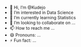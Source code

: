 - 👋 Hi, I’m @Kudejo
- 👀 I’m interested in Data Science
- 🌱 I’m currently learning Statistics
- 💞️ I’m looking to collaborate on ...
- 📫 How to reach me ...
- 😄 Pronouns: ...
- ⚡ Fun fact: ...

<!---
Kudejo/Kudejo is a ✨ special ✨ repository because its `README.md` (this file) appears on your GitHub profile.
You can click the Preview link to take a look at your changes.
--->
